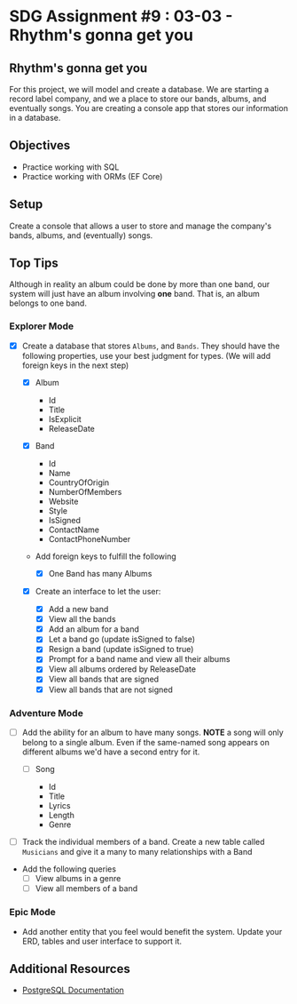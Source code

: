 # SDG Assignment #9 : 03-03 - Rhythm's gonna get you

## Rhythm's gonna get you

For this project, we will model and create a database. We are starting a record
label company, and we a place to store our bands, albums, and eventually songs.
You are creating a console app that stores our information in a database.

## Objectives

- Practice working with SQL
- Practice working with ORMs (EF Core)

## Setup

Create a console that allows a user to store and manage the company's bands,
albums, and (eventually) songs.

## Top Tips

Although in reality an album could be done by more than one band, our system
will just have an album involving **one** band. That is, an album belongs to one
band.

### Explorer Mode

- [x] Create a database that stores `Albums`, and `Bands`. They should have the following properties, use your best judgment for types. (We will add foreign keys in the next step)

  - [x] Album
    - Id
    - Title
    - IsExplicit
    - ReleaseDate
  - [x] Band

    - Id
    - Name
    - CountryOfOrigin
    - NumberOfMembers
    - Website
    - Style
    - IsSigned
    - ContactName
    - ContactPhoneNumber

  - Add foreign keys to fulfill the following

    - [x] One Band has many Albums

  - [x] Create an interface to let the user:

    - [x] Add a new band
    - [x] View all the bands
    - [x] Add an album for a band
    - [x] Let a band go (update isSigned to false)
    - [x] Resign a band (update isSigned to true)
    - [x] Prompt for a band name and view all their albums
    - [x] View all albums ordered by ReleaseDate
    - [x] View all bands that are signed
    - [x] View all bands that are not signed

### Adventure Mode

- [ ] Add the ability for an album to have many songs. **NOTE** a song will only belong to a single album. Even if the same-named song appears on different albums we'd have a second entry for it.

  - [ ] Song

    - Id
    - Title
    - Lyrics
    - Length
    - Genre

- [ ] Track the individual members of a band. Create a new table called
      `Musicians` and give it a many to many relationships with a Band
- Add the following queries
  - [ ] View albums in a genre
  - [ ] View all members of a band

### Epic Mode

- Add another entity that you feel would benefit the system. Update your ERD,
  tables and user interface to support it.

## Additional Resources

- [PostgreSQL Documentation](https://www.postgresql.org/docs/)
